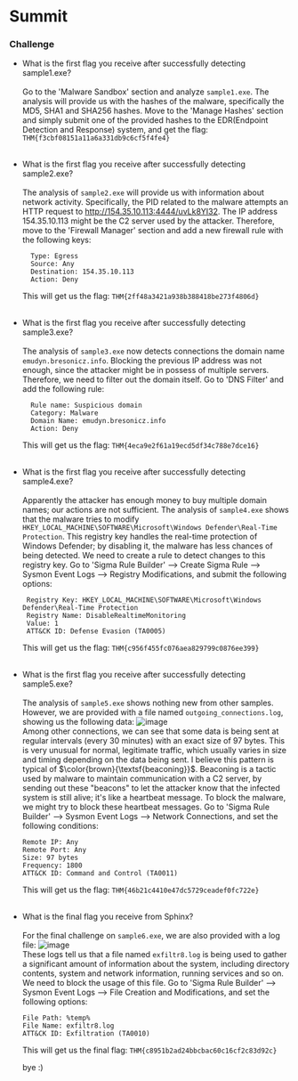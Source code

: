 # Summit

### Challenge

- What is the first flag you receive after successfully detecting sample1.exe? <br /><br />
    Go to the 'Malware Sandbox' section and analyze `sample1.exe`. The analysis will provide us with the hashes of the malware, specifically the MD5, SHA1 and SHA256 hashes.
    Move to the 'Manage Hashes' section and simply submit one of the provided hashes to the EDR(Endpoint Detection and Response) system, and get the flag: `THM{f3cbf08151a11a6a331db9c6cf5f4fe4}`<br /><br />
- What is the first flag you receive after successfully detecting sample2.exe? <br /><br />
    The analysis of `sample2.exe` will provide us with information about network activity. Specifically, the PID related to the malware attempts an HTTP request to http://154.35.10.113:4444/uvLk8YI32. 
    The IP address 154.35.10.113 might be the C2 server used by the attacker. Therefore, move to the 'Firewall Manager' section and add a new firewall rule with the following keys:
  
        Type: Egress	
        Source: Any
        Destination: 154.35.10.113
        Action: Deny
  This will get us the flag: `THM{2ff48a3421a938b388418be273f4806d}` <br /><br />
- What is the first flag you receive after successfully detecting sample3.exe? <br /><br />
    The analysis of `sample3.exe` now detects connections the domain name `emudyn.bresonicz.info`. Blocking the previous IP address was not enough, since the attacker might be in possess of multiple servers.
    Therefore, we need to filter out the domain itself. Go to 'DNS Filter' and add the following rule:

        Rule name: Suspicious domain
        Category: Malware
        Domain Name: emudyn.bresonicz.info
        Action: Deny
    This will get us the flag: `THM{4eca9e2f61a19ecd5df34c788e7dce16}`<br /><br />
- What is the first flag you receive after successfully detecting sample4.exe? <br /><br />
    Apparently the attacker has enough money to buy multiple domain names; our actions are not sufficient. The analysis of `sample4.exe` shows that the malware tries to modify     
    `HKEY_LOCAL_MACHINE\SOFTWARE\Microsoft\Windows Defender\Real-Time Protection`. This registry key handles the real-time protection of Windows Defender; by disabling it, the malware has less chances of being detected.       We need to create a rule to detect changes to this registry key. Go to 'Sigma Rule Builder' --> Create Sigma Rule --> Sysmon Event Logs --> Registry Modifications, and submit the following options:

       Registry Key: HKEY_LOCAL_MACHINE\SOFTWARE\Microsoft\Windows Defender\Real-Time Protection
       Registry Name: DisableRealtimeMonitoring
       Value: 1
       ATT&CK ID: Defense Evasion (TA0005)
    This will get us the flag: `THM{c956f455fc076aea829799c0876ee399}`<br /><br />
- What is the first flag you receive after successfully detecting sample5.exe? <br /><br />
    The analysis of `sample5.exe` shows nothing new from other samples. However, we are provided with a file named `outgoing_connections.log`, showing us the following data:
    ![image](https://github.com/user-attachments/assets/b261735d-508c-4237-b973-a98239e78193) <br />
    Among other connections, we can see that some data is being sent at regular intervals (every 30 minutes) with an exact size of 97 bytes. This is very unusual for normal, legitimate traffic, which usually varies in size     and timing depending on the data being sent. I believe this pattern is typical of $\color{brown}{\textsf{beaconing}}$. Beaconing is a tactic used by malware to maintain communication with a C2 server, by sending out these "beacons" to let      the attacker know that the infected system is still alive; it's like a heartbeat message. To block the malware, we might try to block these heartbeat messages.
    Go to 'Sigma Rule Builder' --> Sysmon Event Logs --> Network Connections, and set the following conditions:

      Remote IP: Any
      Remote Port: Any
      Size: 97 bytes
      Frequency: 1800
      ATT&CK ID: Command and Control (TA0011)
  This will get us the flag: `THM{46b21c4410e47dc5729ceadef0fc722e}`<br /><br />
- What is the final flag you receive from Sphinx? <br /><br />
  For the final challenge on `sample6.exe`, we are also provided with a log file:
  ![image](https://github.com/user-attachments/assets/47578ed3-5e6b-4b87-b73b-872d0899b864)<br />
  These logs tell us that a file named `exfiltr8.log` is being used to gather a significant amount of information about the system, including directory contents, system and network information, running services and so on.
  We need to block the usage of this file. Go to 'Sigma Rule Builder' --> Sysmon Event Logs --> File Creation and Modifications, and set the following options:

      File Path: %temp%
      File Name: exfiltr8.log
      ATT&CK ID: Exfiltration (TA0010)
  This will get us the final flag: `THM{c8951b2ad24bbcbac60c16cf2c83d92c}`

  bye :)

